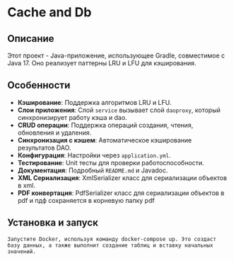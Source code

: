# Cache and Db

## Описание
Этот проект - Java-приложение, использующее Gradle, совместимое с Java 17. Оно реализует паттерны LRU и LFU для кэширования.

## Особенности
- **Кэширование**: Поддержка алгоритмов LRU и LFU.
- **Слои приложения**: Слой `service` вызывает слой `daoproxy`, который синхронизирует работу кэша и dao.
- **CRUD операции**: Поддержка операций создания, чтения, обновления и удаления.
- **Синхронизация с кэшем**: Автоматическое кэширование результатов DAO.
- **Конфигурация**: Настройки через `application.yml`.
- **Тестирование**: Unit тесты для проверки работоспособности.
- **Документация**: Подробный `README.md` и Javadoc.
- **XML Сериализация**: XmlSerializer класс для сериализации объектов в xml.
- **PDF конвертация**: PdfSerializer класс для сериализации объектов в pdf и пдф сохраняется в корневую папку pdf

## Установка и запуск
    Запустите Docker, используя команду docker-compose up. Это создаст базу данных, а также выполнит создание таблиц и вставку начальных значений.
